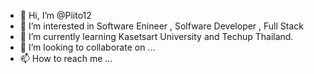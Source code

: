 - 👋 Hi, I’m @Piito12
- 👀 I’m interested in Software Enineer , Solfware Developer , Full Stack
- 🌱 I’m currently learning Kasetsart University and Techup Thailand.
- 💞️ I’m looking to collaborate on ...
- 📫 How to reach me ...

<!---
Piito12/Piito12 is a ✨ special ✨ repository because its `README.md` (this file) appears on your GitHub profile.
You can click the Preview link to take a look at your changes.
--->
